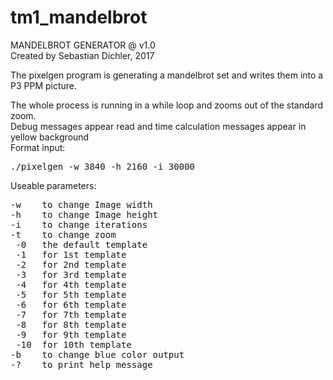 # tm1_mandelbrot
MANDELBROT GENERATOR @ v1.0  
Created by Sebastian Dichler, 2017  
  
The pixelgen program is generating a mandelbrot set and writes them into a P3 PPM picture.  
  
The whole process is running in a while loop and zooms out of the standard zoom.  
Debug messages appear read and time calculation messages appear in yellow background  
Format input:  
<pre>
./pixelgen -w 3840 -h 2160 -i 30000  
</pre>
  
Useable parameters:  
<pre>
-w    to change Image width  
-h    to change Image height  
-i    to change iterations  
-t    to change zoom  
 -0   the default template  
 -1   for 1st template  
 -2   for 2nd template  
 -3   for 3rd template  
 -4   for 4th template  
 -5   for 5th template  
 -6   for 6th template  
 -7   for 7th template  
 -8   for 8th template  
 -9   for 9th template  
 -10  for 10th template  
-b    to change blue color output  
-?    to print help message  
</pre>
